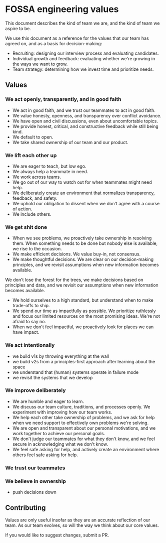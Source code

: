 # FOSSA engineering values

This document describes the kind of team we are, and the kind of team we aspire to be.

We use this document as a reference for the values that our team has agreed on, and as a basis for decision-making:

- Recruiting: designing our interview process and evaluating candidates.
- Individual growth and feedback: evaluating whether we're growing in the ways we want to grow.
- Team strategy: determining how we invest time and prioritize needs.

## Values

### We act openly, transparently, and in good faith

- We act in good faith, and we trust our teammates to act in good faith.
- We value honesty, openness, and transparency over conflict avoidance.
- We have open and civil discussions, even about uncomfortable topics.
- We provide honest, critical, and constructive feedback while still being kind.
- We default to open.
- We take shared ownership of our team and our product.

### We lift each other up

- We are eager to teach, but low ego.
- We always help a teammate in need.
- We work across teams.
- We go out of our way to watch out for when teammates might need help.
- We deliberately create an environment that normalizes transparency, feedback, and safety.
- We uphold our obligation to dissent when we don't agree with a course of action.
- We include others.

### We get shit done
<!-- pragmatism -->

- When we see problems, we proactively take ownership in resolving them. When something needs to be done but nobody else is available, we rise to the occasion.
- We make efficient decisions. We value buy-in, not consensus.
- We make thoughtful decisions. We are clear on our decision-making principles, and we revisit assumptions when new information becomes available.


We don't lose the forest for the trees, we make decisions based on principles and data, and we revisit our assumptions when new information becomes available.
- We hold ourselves to a high standard, but understand when to make trade-offs to ship.
- We spend our time as impactfully as possible. We prioritize ruthlessly and focus our limited resources on the most promising ideas. We're not afraid to say no.
- When we don't feel impactful, we proactively look for places we can have impact.

### We act intentionally

- we build v1s by throwing everything at the wall
- we build v2s from a principles-first approach after learning about the space
- we understand that (human) systems operate in failure mode
- we revisit the systems that we develop

### We improve deliberately
<!-- practice deliberately -->
<!-- ^ move these to others? -->
<!-- ### We invest in ourselves and each other -->
<!-- combine with "lift each other up"? -->

- We are humble and eager to learn.
- We discuss our team culture, traditions, and processes openly. We experiment with improving how our team works.
- We help each other take ownership of problems, and we ask for help when we need support to effectively own problems we're solving.
- We are open and transparent about our personal motivations, and we work together to achieve our personal goals.
- We don't judge our teammates for what they don't know, and we feel secure in acknowledging what we don't know.
- We feel safe asking for help, and actively create an environment where others feel safe asking for help.

### We trust our teammates

### We believe in ownership

<!-- ### We are shared owners -->
<!-- ### We are stewards -->

- push decisions down

## Contributing

Values are only useful insofar as they are an accurate reflection of our team. As our team evolves, so will the way we think about our core values.

If you would like to suggest changes, submit a PR.

